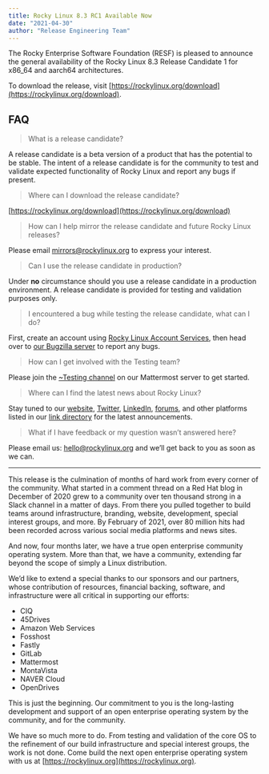 ```yaml
---
title: Rocky Linux 8.3 RC1 Available Now
date: "2021-04-30"
author: "Release Engineering Team"
---
```


The Rocky Enterprise Software Foundation (RESF) is pleased to announce the general availability of the Rocky Linux 8.3 Release Candidate 1 for x86_64 and aarch64 architectures.

To download the release, visit [https://rockylinux.org/download](https://rockylinux.org/download).

## FAQ

> What is a release candidate?

A release candidate is a beta version of a product that has the potential to be stable. The intent of a release candidate is for the community to test and validate expected functionality of Rocky Linux and report any bugs if present.

> Where can I download the release candidate?

[https://rockylinux.org/download](https://rockylinux.org/download)

> How can I help mirror the release candidate and future Rocky Linux releases?

Please email [mirrors@rockylinux.org](mailto:mirrors@rockylinux.org) to express your interest.

> Can I use the release candidate in production?

Under **no** circumstance should you use a release candidate in a production environment. A release candidate is provided for testing and validation purposes only.

> I encountered a bug while testing the release candidate, what can I do?

First, create an account using [Rocky Linux Account Services](https://accounts.rockylinux.org/), then head over to [our Bugzilla server](https://bugs.rockylinux.org) to report any bugs.

> How can I get involved with the Testing team?

Please join the [~Testing channel](https://chat.rockylinux.org/rocky-linux/channels/testing) on our Mattermost server to get started.

> Where can I find the latest news about Rocky Linux?

Stay tuned to our [website](https://rockylinux.org), [Twitter](https://twitter.com/rocky_linux), [LinkedIn](https://linkedin.com/company/rockylinux), [forums](https://forums.rockylinux.org), and other platforms listed in our [link directory](https://wiki.rockylinux.org/links/) for the latest announcements.

> What if I have feedback or my question wasn’t answered here?

Please email us: [hello@rockylinux.org](mailto:hello@rockylinux.org) and we’ll get back to you as soon as we can.

---

This release is the culmination of months of hard work from every corner of the community. What started in a comment thread on a Red Hat blog in December of 2020 grew to a community over ten thousand strong in a Slack channel in a matter of days. From there you pulled together to build teams around infrastructure, branding, website, development, special interest groups, and more. By February of 2021, over 80 million hits had been recorded across various social media platforms and news sites.

And now, four months later, we have a true open enterprise community operating system. More than that, we have a community, extending far beyond the scope of simply a Linux distribution.

We’d like to extend a special thanks to our sponsors and our partners, whose contribution of resources, financial backing, software, and infrastructure were all critical in supporting our efforts:

- CIQ
- 45Drives
- Amazon Web Services
- Fosshost
- Fastly
- GitLab
- Mattermost
- MontaVista
- NAVER Cloud
- OpenDrives

This is just the beginning. Our commitment to you is the long-lasting development and support of an open enterprise operating system by the community, and for the community.

We have so much more to do. From testing and validation of the core OS to the refinement of our build infrastructure and special interest groups, the work is not done. Come build the next open enterprise operating system with us at [https://rockylinux.org](https://rockylinux.org).
